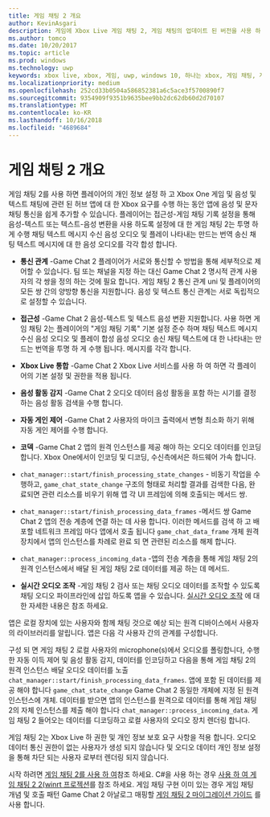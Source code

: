 ```yaml
---
title: 게임 채팅 2 개요
author: KevinAsgari
description: 게임에 Xbox Live 게임 채팅 2, 게임 채팅의 업데이트 된 버전을 사용 하 여 음성 통신을 추가 하는 방법을 알아봅니다.
ms.author: tomco
ms.date: 10/20/2017
ms.topic: article
ms.prod: windows
ms.technology: uwp
keywords: xbox live, xbox, 게임, uwp, windows 10, 하나는 xbox, 게임 채팅, 게임 채팅 2, 음성 통신
ms.localizationpriority: medium
ms.openlocfilehash: 252cd33b0504a586852381a6c5ace3f5700890f7
ms.sourcegitcommit: 9354909f9351b9635bee9bb2dc62db60d2d70107
ms.translationtype: MT
ms.contentlocale: ko-KR
ms.lasthandoff: 10/16/2018
ms.locfileid: "4689684"
---
```

# <a name="game-chat-2-overview"></a>게임 채팅 2 개요

게임 채팅 2를 사용 하면 플레이어의 개인 정보 설정 하 고 Xbox One 게임 및 음성 및 텍스트 채팅에 관련 된 허브 앱에 대 한 Xbox 요구를 수행 하는 동안 앱에 음성 및 문자 채팅 통신을 쉽게 추가할 수 있습니다. 플레이어는 접근성-게임 채팅 기록 설정을 통해 음성-텍스트 또는 텍스트-음성 변환을 사용 하도록 설정에 대 한 게임 채팅 2는 투명 하 게 수행 채팅 텍스트 메시지 수신 음성 오디오 및 플레이 나타내는 만드는 번역 송신 채팅 텍스트 메시지에 대 한 음성 오디오를 각각 합성 합니다.

- **통신 관계** -Game Chat 2 플레이어가 서로와 통신할 수 방법을 통해 세부적으로 제어할 수 있습니다. 팀 또는 채널을 지정 하는 대신 Game Chat 2 명시적 관계 사용자의 각 쌍을 정의 하는 것에 필요 합니다. 게임 채팅 2 통신 관계 uni 및 플레이어의 모든 쌍 간의 양방향 통신을 지원합니다. 음성 및 텍스트 통신 관계는 서로 독립적으로 설정할 수 있습니다.

- **접근성** -Game Chat 2 음성-텍스트 및 텍스트 음성 변환 지원합니다. 사용 하면 게임 채팅 2는 플레이어의 "게임 채팅 기록" 기본 설정 준수 하며 채팅 텍스트 메시지 수신 음성 오디오 및 플레이 합성 음성 오디오 송신 채팅 텍스트에 대 한 나타내는 만드는 번역을 투명 하 게 수행 됩니다. 메시지를 각각 합니다.

- **Xbox Live 통합** -Game Chat 2 Xbox Live 서비스를 사용 하 여 하면 각 플레이어의 기본 설정 및 권한을 적용 됩니다.

- **음성 활동 감지** -Game Chat 2 오디오 데이터 음성 활동을 포함 하는 시기를 결정 하는 음성 활동 검색을 수행 합니다.

- **자동 게인 제어** -Game Chat 2 사용자의 마이크 출력에서 변형 최소화 하기 위해 자동 게인 제어를 수행 합니다.

- **코덱** -Game Chat 2 앱의 원격 인스턴스를 제공 해야 하는 오디오 데이터를 인코딩합니다. Xbox One에서이 인코딩 및 디코딩, 수신측에서은 하드웨어 가속 합니다.

- `chat_manager::start/finish_processing_state_changes` - 비동기 작업을 수행하고, `game_chat_state_change` 구조의 형태로 처리할 결과를 검색한 다음, 완료되면 관련 리소스를 비우기 위해 앱 각 UI 프레임에 의해 호출되는 메서드 쌍.

- `chat_manager::start/finish_processing_data_frames` -메서드 쌍 Game Chat 2 앱의 전송 계층에 연결 하는 데 사용 합니다. 이러한 메서드를 검색 하 고 배포할 네트워크 프레임 마다 앱에서 호출 됩니다 `game_chat_data_frame` 개체 원격 장치에서 앱의 인스턴스를 차례로 완료 되 면 관련된 리소스를 해제 합니다.

- `chat_manager::process_incoming_data` -앱의 전송 계층을 통해 게임 채팅 2의 원격 인스턴스에서 배달 된 게임 채팅 2로 데이터를 제공 하는 데 메서드.

- **실시간 오디오 조작** -게임 채팅 2 검사 또는 채팅 오디오 데이터를 조작할 수 있도록 채팅 오디오 파이프라인에 삽입 하도록 앱을 수 있습니다. [실시간 오디오 조작](real-time-audio-manipulation.md) 에 대 한 자세한 내용은 참조 하세요.

앱은 로컬 장치에 있는 사용자와 함께 채팅 것으로 예상 되는 원격 디바이스에서 사용자의 라이브러리를 알립니다. 앱은 다음 각 사용자 간의 관계를 구성합니다.

구성 되 면 게임 채팅 2 로컬 사용자의 microphone(s)에서 오디오를 폴링합니다, 수행한 자동 이득 제어 및 음성 활동 감지, 데이터를 인코딩하고 다음을 통해 게임 채팅 2의 원격 인스턴스 배달 오디오 데이터를 노출 `chat_manager::start/finish_processing_data_frames`. 앱에 포함 된 데이터를 제공 해야 합니다 `game_chat_state_change` Game Chat 2 동일한 개체에 지정 된 원격 인스턴스에 개체. 데이터를 받으면 앱의 인스턴스를 원격으로 데이터를 통해 게임 채팅 2의 자체 인스턴스를 제출 해야 합니다 `chat_manager::process_incoming_data`. 게임 채팅 2 들어오는 데이터를 디코딩하고 로컬 사용자의 오디오 장치 렌더링 합니다.

게임 채팅 2는 Xbox Live 하 권한 및 개인 정보 보호 요구 사항을 적용 합니다. 오디오 데이터 통신 권한이 없는 사용자가 생성 되지 않습니다 및 오디오 데이터 개인 정보 설정을 통해 차단 되는 사용자 로부터 렌더링 되지 않습니다.

시작 하려면 [게임 채팅 2를 사용 하 여](using-game-chat-2.md)참조 하세요. C#을 사용 하는 경우 [사용 하 여 게임 채팅 2 2(winrt 프로젝션](using-game-chat-2-winrt.md)를 참조 하세요. 게임 채팅 구현 이미 있는 경우 게임 채팅 개념 및 호출 패턴 Game Chat 2 아날로그 매핑할 [게임 채팅 2 마이그레이션 가이드](game-chat-2-migration.md) 를 사용 합니다.
